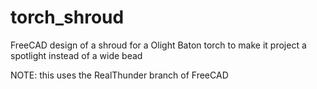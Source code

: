 # torch_shroud
FreeCAD design of a shroud for a Olight Baton torch to make it project a spotlight instead of a wide bead

NOTE: this uses the RealThunder branch of FreeCAD
